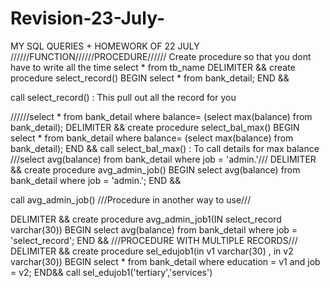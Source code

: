 # Revision-23-July-
MY SQL QUERIES + HOMEWORK OF 22 JULY 
//////FUNCTION//////PROCEDURE//////
Create procedure so that you dont have to write all the time select * from tb_name
DELIMITER &&
create procedure select_record()
BEGIN
     select * from bank_detail;
     END &&
     
call select_record() : This pull out all the record for you

//////select * from bank_detail where balance= (select max(balance) from bank_detail);
DELIMITER &&
create procedure select_bal_max()
BEGIN
select * from bank_detail where balance= (select max(balance) from bank_detail);
END && 
call select_bal_max() : To call details for max balance 
///select avg(balance) from bank_detail where job = 'admin.'/// 
DELIMITER &&
create procedure avg_admin_job()
BEGIN
select avg(balance) from bank_detail where job = 'admin.';
END &&

call avg_admin_job()
///Procedure in another way to use///

DELIMITER &&
create procedure avg_admin_job1(IN select_record varchar(30))
BEGIN
select avg(balance) from bank_detail where job = 'select_record';
END &&
///PROCEDURE WITH MULTIPLE RECORDS///
DELIMITER &&
create procedure sel_edujob1(in v1 varchar(30) , in v2 varchar(30))
BEGIN 
      select * from bank_detail where education = v1 and job = v2;
END&&
call sel_edujob1('tertiary','services') 
